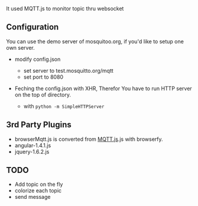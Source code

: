 It used MQTT.js to monitor topic thru websocket

## Configuration

You can use the demo server of mosquitoo.org, if you'd like to setup one own server.

- modify config.json
    - set server to test.mosquitto.org/mqtt
    - set port to 8080

- Feching the config.json with XHR, Therefor You have to run HTTP server on the top of directory.
    - with `python -m SimpleHTTPServer`

## 3rd Party Plugins
- browserMqtt.js is converted from [MQTT.js](http://github.com/mqttjs/MQTT.js/).js with browserfy.
- angular-1.4.1.js
- jquery-1.6.2.js

## TODO
- Add topic on the fly
- colorize each topic
- send message

